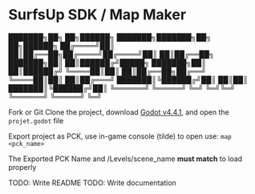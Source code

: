 # SurfsUp SDK / Map Maker

███████╗██╗   ██╗██████╗ ███████╗███████╗██╗   ██╗██████╗
██╔════╝██║   ██║██╔══██╗██╔════╝██╔════╝██║   ██║██╔══██╗
███████╗██║   ██║██████╔╝█████╗  ███████╗██║   ██║██████╔╝
╚════██║██║   ██║██╔══██╗██╔══╝  ╚════██║██║   ██║██╔═══╝
███████║╚██████╔╝██║  ██║██║     ███████║╚██████╔╝██║
╚══════╝ ╚═════╝ ╚═╝  ╚═╝╚═╝     ╚══════╝ ╚═════╝ ╚═╝


Fork or Git Clone the project, download [Godot v4.4.1](https://godotengine.org/download/archive/4.4.1-stable/), and open the `projet.godot` file

Export project as PCK, use in-game console (tilde) to open use:
	`map <pck_name>`

The Exported PCK Name and /Levels/scene_name **must match** to load properly

TODO: Write README
TODO: Write documentation

